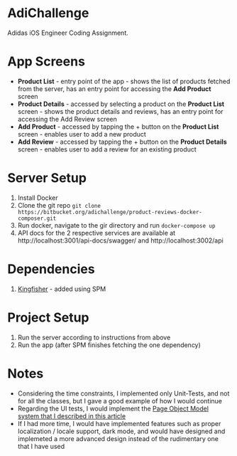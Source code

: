 # AdiChallenge

Adidas iOS Engineer Coding Assignment.

# App Screens

- **Product List** - entry point of the app - shows the list of products fetched from the server, has an entry point for accessing the **Add Product** screen
- **Product Details** - accessed by selecting a product on the **Product List** screen - shows the product details and reviews, has an entry point for accessing the Add Review screen
- **Add Product** - accessed by tapping the + button on the **Product List** screen - enables user to add a new product
- **Add Review** - accessed by tapping the + button on the **Product Details** screen - enables user to add a review for an existing product

# Server Setup

1) Install Docker
2) Clone the git repo `git clone https://bitbucket.org/adichallenge/product-reviews-docker-composer.git`
3) Run docker, navigate to the gir directory and run `docker-compose up`
4) API docs for the 2 respective services are available at http://localhost:3001/api-docs/swagger/ and http://localhost:3002/api

# Dependencies

1) [Kingfisher](https://github.com/onevcat/Kingfisher) - added using SPM

# Project Setup

1) Run the server according to instructions from above
2) Run the app (after SPM finishes fetching the one dependency)

# Notes

- Considering the time constraints, I implemented only Unit-Tests, and not for all the classes, but I gave a good example of how I would continue
- Regarding the UI tests, I would implement the [Page Object Model system that I described in this article](https://medium.com/inside-bux/simplifying-ios-ui-testing-with-page-object-model-765a23e8ebd4)
- If I had more time, I would have implemented features such as proper localization / locale support, dark mode, and would have designed and implemeted a more advanced design instead of the rudimentary one that I have used

